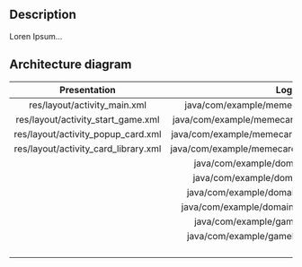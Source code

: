 ## Description

Loren Ipsum...
## Architecture diagram

|             Presentation             |                        Logic                        |                         Data                        |
|:------------------------------------:|:---------------------------------------------------:|:---------------------------------------------------:|
|     res/layout/activity_main.xml     |     java/com/example/memecards/MainActivity.java    |                  assets/cards.json                  |
|  res/layout/activity_start_game.xml  |  java/com/example/memecards/StartGameActivity.java  |                  assets/events.json                 |
|  res/layout/activity_popup_card.xml  |  java/com/example/memecards/PopupCardActivity.java  |  java/com/example/memedatabase/BattleDeckStub.java  |
| res/layout/activity_card_library.xml | java/com/example/memecards/CardLibraryActivity.java |      java/com/example/memedatabase/DBLoader.java    |
|                                      |       java/com/example/domainobjects/Deck.java      |   java/com/example/memedatabase/EventListStub.java  |
|                                      |      java/com/example/domainobjects/Event.java      |  java/com/example/memedatabase/MasterDeckStub.java  |
|                                      |     java/com/example/domainobjects/EvenList.java    |  java/com/example/memedatabase/PlayerStatsStub.java |
|                                      |     java/com/example/domainobjects/MemeCard.java    |                                                     |
|                                      |      java/com/example/gamelogic/AI_Player.java      |                                                     |
|                                      |      java/com/example/gamelogic/GameEngine.java     |                                                     |
|                                      |                                                     |                                                     |
|                                      |                                                     |                                                     |
|                                      |                                                     |                                                     |
|                                      |                                                     |                                                     |